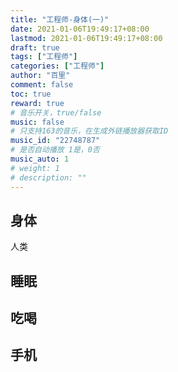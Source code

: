 ```yaml
---
title: "工程师-身体(一)"
date: 2021-01-06T19:49:17+08:00
lastmod: 2021-01-06T19:49:17+08:00
draft: true
tags: ["工程师"]
categories: ["工程师"]
author: "百里"
comment: false
toc: true
reward: true
# 音乐开关，true/false
music: false
# 只支持163的音乐，在生成外链播放器获取ID
music_id: "22748787"
# 是否自动播放 1是，0否
music_auto: 1
# weight: 1
# description: ""
---
```


## 身体
人类

## 睡眠

## 吃喝

## 手机
